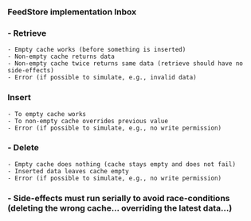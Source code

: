 ### FeedStore implementation Inbox

### - Retrieve
    - Empty cache works (before something is inserted)
    - Non-empty cache returns data
    - Non-empty cache twice returns same data (retrieve should have no side-effects)
    - Error (if possible to simulate, e.g., invalid data)
    
### Insert
    - To empty cache works
    - To non-empty cache overrides previous value
    - Error (if possible to simulate, e.g., no write permission)
    
### - Delete
    - Empty cache does nothing (cache stays empty and does not fail)
    - Inserted data leaves cache empty
    - Error (if possible to simulate, e.g., no write permission)

### - Side-effects must run serially to avoid race-conditions (deleting the wrong cache... overriding the latest data...)
